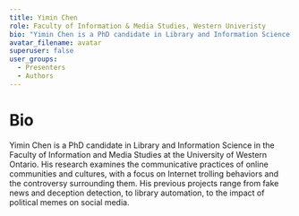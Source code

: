 ```yaml
---
title: Yimin Chen
role: Faculty of Information & Media Studies, Western Univeristy
bio: "Yimin Chen is a PhD candidate in Library and Information Science in the Faculty of Information and Media Studies at the University of Western Ontario. His research examines the communicative practices of online communities and cultures, with a focus on Internet trolling behaviors and the controversy surrounding them. His previous projects range from fake news and deception detection, to library automation, to the impact of political memes on social media."
avatar_filename: avatar
superuser: false
user_groups:
  - Presenters
  - Authors
---
```


# Bio
Yimin Chen is a PhD candidate in Library and Information Science in the Faculty of Information and Media Studies at the University of Western Ontario. His research examines the communicative practices of online communities and cultures, with a focus on Internet trolling behaviors and the controversy surrounding them. His previous projects range from fake news and deception detection, to library automation, to the impact of political memes on social media.